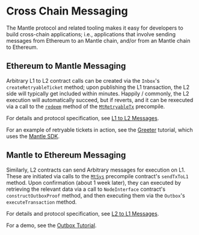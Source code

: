 # Cross Chain Messaging

The Mantle protocol and related tooling makes it easy for developers to build cross-chain applications; i.e., applications that involve sending messages from Ethereum to an Mantle chain, and/or from an Mantle chain to Ethereum.

## Ethereum to Mantle Messaging 

Arbitrary L1 to L2 contract calls can be created via the `Inbox`'s `createRetryableTicket` method; upon publishing the L1 transaction, the L2 side will typically get included within minutes. Happily / commonly, the L2 execution will automatically succeed, but if reverts, and it can be rexecuted via a call to the [`redeem`](../mtos/precompiles.md#MtRetryableTx) method of the [`MtRetryableTx`](../mtos/precompiles.md#MtRetryableTx) precompile.

For details and protocol specification, see [L1 to L2 Messages](../mtos/l1-to-l2-messaging.md).

For an example of retryable tickets in action, see the [Greeter](https://github.com/OffchainLabs/mantle-tutorials/tree/master/packages/greeter) tutorial, which uses the [Mantle SDK](./sdk). 


## Mantle to Ethereum Messaging

Similarly, L2 contracts can send Arbitrary messages for execution on L1. These are initiated via calls to the [`MtSys`](../mtos/precompiles.md#MtSys) precompile contract's `sendTxToL1` method. Upon confirmation (about 1 week later), they can executed by retrieving the relevant data via a call to `NodeInterface` contract's `constructOutboxProof` method, and then executing them via the  `Outbox`'s `executeTransaction` method. 

For details and protocol specification, see [L2 to L1 Messages](../mtos/l2-to-l1-messaging.md).

For a demo, see the [Outbox Tutorial](https://github.com/OffchainLabs/mantle-tutorials/tree/master/packages/outbox-execute). 
